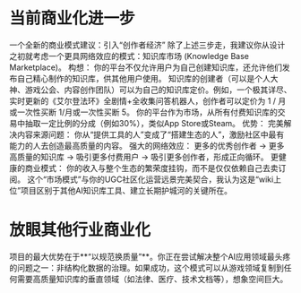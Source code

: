 # 当前商业化进一步
一个全新的商业模式建议：引入“创作者经济”
除了上述三步走，我建议你从设计之初就考虑一个更具网络效应的模式：知识库市场 (Knowledge Base Marketplace)。
构想：
你的平台不仅允许用户为自己创建知识库，还允许他们发布自己精心制作的知识库，供其他用户使用。
知识库的创建者（可以是个人大神、游戏公会、内容创作团队）可以为自己的知识库定价。例如，一个极其详尽、实时更新的《艾尔登法环》全剧情+全收集问答机器人，创作者可以定价为
1
/
月或一次性买断
1/月或一次性买断
5。
你的平台作为市场，从所有付费知识库的交易中抽取一定比例的分成（例如30%），类似App Store或Steam。
优势：
完美解决内容来源问题： 你从“提供工具的人”变成了“搭建生态的人”，激励社区中最有能力的人去创造最高质量的内容。
强大的网络效应： 更多的优秀创作者 -> 更多高质量的知识库 -> 吸引更多付费用户 -> 吸引更多创作者，形成正向循环。
更健康的商业模式： 你的收入与整个生态的繁荣度挂钩，而不是仅仅依赖自己去卖订阅。
这个“市场模式”与你的UGC社区化运营远景完美契合，我认为这是“wiki上位”项目区别于其他AI知识库工具、建立长期护城河的关键所在。
# 放眼其他行业商业化
项目的最大优势在于**“以规范换质量”**。你正在尝试解决整个AI应用领域最头疼的问题之一：非结构化数据的治理。如果成功，这个模式可以从游戏领域复制到任何需要高质量知识库的垂直领域（如法律、医疗、技术文档等），想象空间巨大。